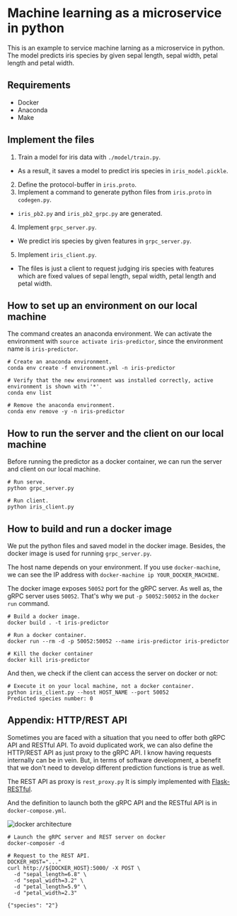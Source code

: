 # Machine learning as a microservice in python

This is an example to service machine larning as a microservice in python.
The model predicts iris species by given sepal length, sepal width, petal length and petal width.

## Requirements

- Docker
- Anaconda
- Make

## Implement the files

1. Train a model for iris data with `./model/train.py`.
  - As a result, it saves a model to predict iris species in `iris_model.pickle`.
2. Define the protocol-buffer in `iris.proto`.
3. Implement a command to generate python files from `iris.proto` in `codegen.py`.
  - `iris_pb2.py` and `iris_pb2_grpc.py` are generated.
4. Implement `grpc_server.py`.
  - We predict iris species by given features in `grpc_server.py`.
5. Implement `iris_client.py`.
  - The files is just a client to request judging iris species with features which are fixed values of sepal length, sepal width, petal length and petal width.


## How to set up an environment on our local machine
The command creates an anaconda environment.
We can activate the environment with `source activate iris-predictor`, since the environment name is `iris-predictor`.
```
# Create an anaconda environment.
conda env create -f environment.yml -n iris-predictor

# Verify that the new environment was installed correctly, active environment is shown with '*'.
conda env list

# Remove the anaconda environment.
conda env remove -y -n iris-predictor
```

## How to run the server and the client on our local machine
Before running the predictor as a docker container, we can run the server and client on our local machine.
```
# Run serve.
python grpc_server.py

# Run client.
python iris_client.py
```

## How to build and run a docker image
We put the python files and saved model in the docker image.
Besides, the docker image is used for running `grpc_server.py`.

The host name depends on your environment.
If you use `docker-machine`, we can see the IP address with `docker-machine ip YOUR_DOCKER_MACHINE`.

The docker image exposes `50052` port for the gRPC server.
As well as, the gRPC server uses `50052`.
That's why we put `-p 50052:50052` in the `docker run` command.
```
# Build a docker image.
docker build . -t iris-predictor

# Run a docker container.
docker run --rm -d -p 50052:50052 --name iris-predictor iris-predictor

# Kill the docker container
docker kill iris-predictor
```

And then, we check if the client can access the server on docker or not:

```
# Execute it on your local machine, not a docker container.
python iris_client.py --host HOST_NAME --port 50052
Predicted species number: 0
```

## Appendix: HTTP/REST API
Sometimes you are faced with a situation that you need to offer both gRPC API and RESTful API.
To avoid duplicated work, we can also define the HTTP/REST API as just proxy to the gRPC API.
I know having requests internally can be in vein.
But, in terms of software development, a benefit that we don't need to develop different prediction functions is true as well.

The REST API as proxy is `rest_proxy.py`
It is simply implemented with [Flask\-RESTful](https://flask-restful.readthedocs.io/en/latest/).

And the definition to launch both the gRPC API and the RESTful API is in `docker-compose.yml`.

![docker architecture](./docs/docker-architecture.png)

```
# Launch the gRPC server and REST server on docker
docker-composer -d

# Request to the REST API.
DOCKER_HOST="..."
curl http://${DOCKER_HOST}:5000/ -X POST \
  -d "sepal_length=6.8" \
  -d "sepal_width=3.2" \
  -d "petal_length=5.9" \
  -d "petal_width=2.3"

{"species": "2"}
```
